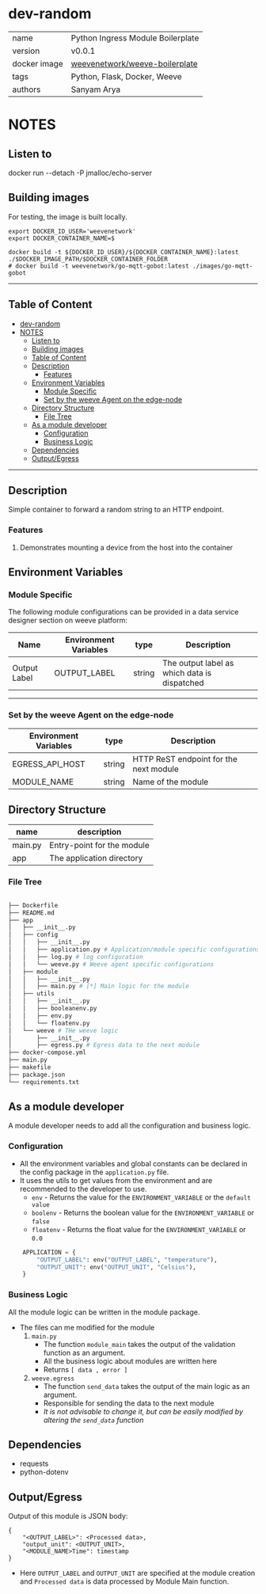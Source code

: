 # dev-random

|              |                                                            |
| ------------ | ---------------------------------------------------------- |
| name         | Python Ingress Module Boilerplate                          |
| version      | v0.0.1                                                     |
| docker image | [weevenetwork/weeve-boilerplate](https://linktodockerhub/) |
| tags         | Python, Flask, Docker, Weeve                               |
| authors      | Sanyam Arya                                                |


# NOTES

## Listen to
docker run --detach -P jmalloc/echo-server


## Building images
For testing, the image is built locally.

```
export DOCKER_ID_USER='weevenetwork'
export DOCKER_CONTAINER_NAME=$

docker build -t ${DOCKER_ID_USER}/${DOCKER_CONTAINER_NAME}:latest ./$DOCKER_IMAGE_PATH/$DOCKER_CONTAINER_FOLDER
# docker build -t weevenetwork/go-mqtt-gobot:latest ./images/go-mqtt-gobot
```



***
## Table of Content
- [dev-random](#dev-random)
- [NOTES](#notes)
  - [Listen to](#listen-to)
  - [Building images](#building-images)
  - [Table of Content](#table-of-content)
  - [Description](#description)
    - [Features](#features)
  - [Environment Variables](#environment-variables)
    - [Module Specific](#module-specific)
    - [Set by the weeve Agent on the edge-node](#set-by-the-weeve-agent-on-the-edge-node)
  - [Directory Structure](#directory-structure)
    - [File Tree](#file-tree)
  - [As a module developer](#as-a-module-developer)
    - [Configuration](#configuration)
    - [Business Logic](#business-logic)
  - [Dependencies](#dependencies)
  - [Output/Egress](#outputegress)

***



## Description

Simple container to forward a random string to an HTTP endpoint.

### Features
1. Demonstrates mounting a device from the host into the container

## Environment Variables

### Module Specific
The following module configurations can be provided in a data service designer section on weeve platform:

| Name         | Environment Variables | type   | Description                                  |
| ------------ | --------------------- | ------ | -------------------------------------------- |
| Output Label | OUTPUT_LABEL          | string | The output label as which data is dispatched |

***

### Set by the weeve Agent on the edge-node

| Environment Variables | type   | Description                            |
| --------------------- | ------ | -------------------------------------- |
| EGRESS_API_HOST       | string | HTTP ReST endpoint for the next module |
| MODULE_NAME           | string | Name of the module                     |

## Directory Structure

| name    | description                |
| ------- | -------------------------- |
| main.py | Entry-point for the module |
| app     | The application directory  |


### File Tree

```bash

├── Dockerfile
├── README.md
├── app
│   ├── __init__.py
│   ├── config
│   │   ├── __init__.py
│   │   ├── application.py # Application/module specific configurations
│   │   ├── log.py # log configuration
│   │   └── weeve.py # Weeve agent specific configurations
│   ├── module
│   │   ├── __init__.py
│   │   ├── main.py # [*] Main logic for the module
│   ├── utils
│   │   ├── __init__.py
│   │   ├── booleanenv.py
│   │   ├── env.py
│   │   └── floatenv.py
│   └── weeve # THe weeve logic
│       ├── __init__.py
│       ├── egress.py # Egress data to the next module
├── docker-compose.yml
├── main.py
├── makefile
├── package.json
└── requirements.txt

```

## As a module developer

A module developer needs to add all the configuration and business logic.
### Configuration

* All the environment variables and global constants can be declared in the config package in the `application.py` file.
* It uses the utils to get values from the environment and are recommended to the developer to use.
  * `env` - Returns the value for the `ENVIRONMENT_VARIABLE` or the `default value`
  * `boolenv` - Returns the boolean value for the `ENVIRONMENT_VARIABLE` or `false`
  * `floatenv` - Returns the float value for the `ENVIRONMENT_VARIABLE` or `0.0`


```python
    APPLICATION = {
        "OUTPUT_LABEL": env("OUTPUT_LABEL", "temperature"),
        "OUTPUT_UNIT": env("OUTPUT_UNIT", "Celsius"),
    }
 ```

### Business Logic

All the module logic can be written in the module package.
   * The files can me modified for the module
      1. `main.py`
         * The function `module_main` takes the output of the validation function as an argument.
         * All the business logic about modules are written here
         * Returns `[ data , error ]`
      2. `weeve.egress`
         * The function `send_data` takes the output of the main logic as an argument.
         * Responsible for sending the data to the next module
         * *It is not advisable to change it, but can be easily modified by altering the `send_data` function*


## Dependencies

* requests
* python-dotenv

## Output/Egress
Output of this module is JSON body:

```node
{
    "<OUTPUT_LABEL>": <Processed data>,
    "output_unit": <OUTPUT_UNIT>,
    "<MODULE_NAME>Time": timestamp
}
```

* Here `OUTPUT_LABEL` and `OUTPUT_UNIT` are specified at the module creation and `Processed data` is data processed by Module Main function.

